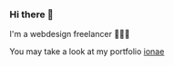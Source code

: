 ### Hi there 👋

I'm a webdesign freelancer 👨🏼‍💻

You may take a look at my portfolio [ionae](https://www.ionae.de)
